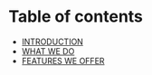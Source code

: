 # Table of contents

* [INTRODUCTION](README.md)
* [WHAT WE DO](what-we-do.md)
* [FEATURES WE OFFER](features-we-offer.md)
